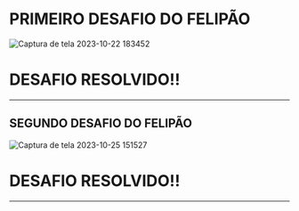 # PRIMEIRO DESAFIO DO FELIPÃO

![Captura de tela 2023-10-22 183452](https://github.com/MrRibeir/desafio-felipao-/assets/148346937/f0935e6a-5cc2-4ebb-bc8f-770c8341ab7d)

# DESAFIO RESOLVIDO!!
____________________________________________________________________________________________________________________

## SEGUNDO DESAFIO DO FELIPÃO

![Captura de tela 2023-10-25 151527](https://github.com/MrRibeir/desafio-felipao-/assets/148346937/d0045b3a-cf80-4cac-a483-e4bf313fa25e)


# DESAFIO RESOLVIDO!!
____________________________________________________________________________________________________________________

